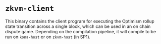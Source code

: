 # `zkvm-client`

This binary contains the client program for executing the Optimism rollup state transition across a single block, which can be used in an on chain dispute game. Depending on the compilation pipeline, it will compile to be run on `kona-host` or on `zkvm-host` (in SP1).